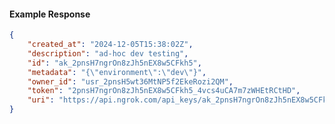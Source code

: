 <!-- Code generated for API Clients. DO NOT EDIT. -->

#### Example Response

```json
{
	"created_at": "2024-12-05T15:38:02Z",
	"description": "ad-hoc dev testing",
	"id": "ak_2pnsH7ngrOn8zJh5nEX8w5CFkh5",
	"metadata": "{\"environment\":\"dev\"}",
	"owner_id": "usr_2pnsH5wt36MtNP5f2EkeRozi2QM",
	"token": "2pnsH7ngrOn8zJh5nEX8w5CFkh5_4vcs4uCA7m7zWHEtRCtHD",
	"uri": "https://api.ngrok.com/api_keys/ak_2pnsH7ngrOn8zJh5nEX8w5CFkh5"
}
```
